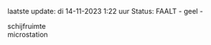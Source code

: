 laatste update: 
di 14-11-2023  1:22   uur 
Status: FAALT - geel - 
<div class="service Y">schijfruimte</div><div class="service R">microstation</div>